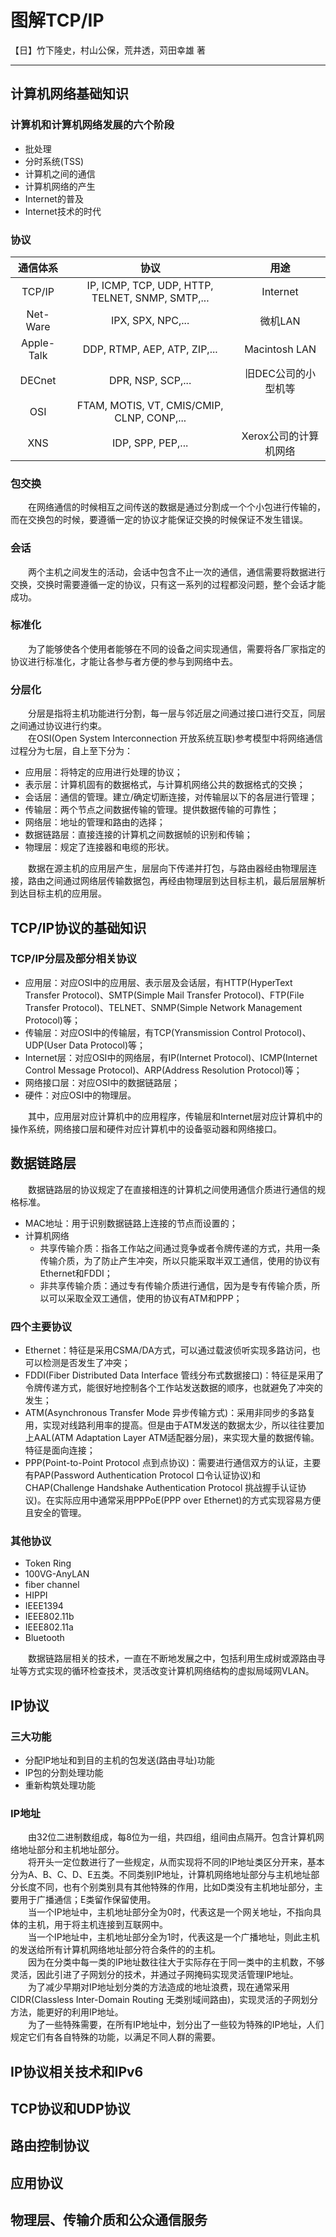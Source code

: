 # 图解TCP/IP
【日】竹下隆史，村山公保，荒井透，苅田幸雄 著

---
## 计算机网络基础知识
### 计算机和计算机网络发展的六个阶段
- 批处理
- 分时系统(TSS)
- 计算机之间的通信
- 计算机网络的产生
- Internet的普及
- Internet技术的时代
### 协议
|通信体系|协议|用途|
|:-----:|:--:|:-:|
|TCP/IP|IP, ICMP, TCP, UDP, HTTP, TELNET, SNMP, SMTP,...|Internet|
|Net-Ware|IPX, SPX, NPC,...|微机LAN|
|Apple-Talk|DDP, RTMP, AEP, ATP, ZIP,...|Macintosh LAN|
|DECnet|DPR, NSP, SCP,...|旧DEC公司的小型机等|
|OSI|FTAM, MOTIS, VT, CMIS/CMIP, CLNP, CONP,...||
|XNS|IDP, SPP, PEP,...|Xerox公司的计算机网络|
### 包交换
&emsp;&emsp;在网络通信的时候相互之间传送的数据是通过分割成一个个小包进行传输的，而在交换包的时候，要遵循一定的协议才能保证交换的时候保证不发生错误。
### 会话
&emsp;&emsp;两个主机之间发生的活动，会话中包含不止一次的通信，通信需要将数据进行交换，交换时需要遵循一定的协议，只有这一系列的过程都没问题，整个会话才能成功。
### 标准化
&emsp;&emsp;为了能够使各个使用者能够在不同的设备之间实现通信，需要将各厂家指定的协议进行标准化，才能让各参与者方便的参与到网络中去。
### 分层化
&emsp;&emsp;分层是指将主机功能进行分割，每一层与邻近层之间通过接口进行交互，同层之间通过协议进行约束。  
&emsp;&emsp;在OSI(Open System Interconnection 开放系统互联)参考模型中将网络通信过程分为七层，自上至下分为：
- 应用层：将特定的应用进行处理的协议；
- 表示层：计算机固有的数据格式，与计算机网络公共的数据格式的交换；
- 会话层：通信的管理。建立/确定切断连接，对传输层以下的各层进行管理；
- 传输层：两个节点之间数据传输的管理。提供数据传输的可靠性；
- 网络层：地址的管理和路由的选择；
- 数据链路层：直接连接的计算机之间数据帧的识别和传输；
- 物理层：规定了连接器和电缆的形状。

&emsp;&emsp;数据在源主机的应用层产生，层层向下传递并打包，与路由器经由物理层连接，路由之间通过网络层传输数据包，再经由物理层到达目标主机，最后层层解析到达目标主机的应用层。
## TCP/IP协议的基础知识
### TCP/IP分层及部分相关协议
- 应用层：对应OSI中的应用层、表示层及会话层，有HTTP(HyperText Transfer Protocol)、SMTP(Simple Mail Transfer Protocol)、FTP(File Transfer Protocol)、TELNET、SNMP(Simple Network Management Protocol)等；
- 传输层：对应OSI中的传输层，有TCP(Yransmission Control Protocol)、UDP(User Data Protocol)等；
- Internet层：对应OSI中的网络层，有IP(Internet Protocol)、ICMP(Internet Control Message Protocol)、ARP(Address Resolution Protocol)等；
- 网络接口层：对应OSI中的数据链路层；
- 硬件：对应OSI中的物理层。

&emsp;&emsp;其中，应用层对应计算机中的应用程序，传输层和Internet层对应计算机中的操作系统，网络接口层和硬件对应计算机中的设备驱动器和网络接口。
## 数据链路层
&emsp;&emsp;数据链路层的协议规定了在直接相连的计算机之间使用通信介质进行通信的规格标准。
- MAC地址：用于识别数据链路上连接的节点而设置的；
- 计算机网络
  + 共享传输介质：指各工作站之间通过竞争或者令牌传递的方式，共用一条传输介质，为了防止产生冲突，所以只能采取半双工通信，使用的协议有Ethernet和FDDI；
  + 非共享传输介质：通过专有传输介质进行通信，因为是专有传输介质，所以可以采取全双工通信，使用的协议有ATM和PPP；
### 四个主要协议
- Ethernet：特征是采用CSMA/DA方式，可以通过载波侦听实现多路访问，也可以检测是否发生了冲突；
- FDDI(Fiber Distributed Data Interface 管线分布式数据接口)：特征是采用了令牌传递方式，能很好地控制各个工作站发送数据的顺序，也就避免了冲突的发生；
- ATM(Asynchronous Transfer Mode 异步传输方式)：采用非同步的多路复用，实现对线路利用率的提高。但是由于ATM发送的数据太少，所以往往要加上AAL(ATM Adaptation Layer ATM适配器分层)，来实现大量的数据传输。特征是面向连接；
- PPP(Point-to-Point Protocol 点到点协议)：需要进行通信双方的认证，主要有PAP(Password Authentication Protocol 口令认证协议)和CHAP(Challenge Handshake Authentication Protocol 挑战握手认证协议)。在实际应用中通常采用PPPoE(PPP over Ethernet)的方式实现容易方便且安全的管理。
### 其他协议
- Token Ring
- 100VG-AnyLAN
- fiber channel
- HIPPI
- IEEE1394
- IEEE802.11b
- IEEE802.11a
- Bluetooth

&emsp;&emsp;数据链路层相关的技术，一直在不断地发展之中，包括利用生成树或源路由寻址等方式实现的循环检查技术，灵活改变计算机网络结构的虚拟局域网VLAN。
## IP协议
### 三大功能
- 分配IP地址和到目的主机的包发送(路由寻址)功能
- IP包的分割处理功能
- 重新构筑处理功能
### IP地址
&emsp;&emsp;由32位二进制数组成，每8位为一组，共四组，组间由点隔开。包含计算机网络地址部分和主机地址部分。  
&emsp;&emsp;将开头一定位数进行了一些规定，从而实现将不同的IP地址类区分开来，基本分为A、B、C、D、E五类。不同类别IP地址，计算机网络地址部分与主机地址部分长度不同，也有个别类别具有其他特殊的作用，比如D类没有主机地址部分，主要用于广播通信；E类留作保留使用。  
&emsp;&emsp;当一个IP地址中，主机地址部分全为0时，代表这是一个网关地址，不指向具体的主机，用于将主机连接到互联网中。  
&emsp;&emsp;当一个IP地址中，主机地址部分全为1时，代表这是一个广播地址，则此主机的发送给所有计算机网络地址部分符合条件的的主机。  
&emsp;&emsp;因为在分类中每一类的IP地址数往往大于实际存在于同一类中的主机数，不够灵活，因此引进了子网划分的技术，并通过子网掩码实现灵活管理IP地址。  
&emsp;&emsp;为了减少早期对IP地址划分类的方法造成的地址浪费，现在通常采用CIDR(Classless Inter-Domain Routing 无类别域间路由)，实现灵活的子网划分方法，能更好的利用IP地址。  
&emsp;&emsp;为了一些特殊需要，在所有IP地址中，划分出了一些较为特殊的IP地址，人们规定它们有各自特殊的功能，以满足不同人群的需要。
## IP协议相关技术和IPv6
## TCP协议和UDP协议
## 路由控制协议
## 应用协议
## 物理层、传输介质和公众通信服务